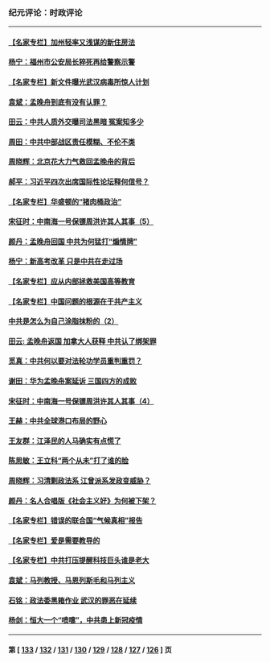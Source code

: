 ### 纪元评论：时政评论
---
#### [【名家专栏】加州轻率又浅谋的新住房法](../../pages/nsc1025/n13261287.md) 
#### [杨宁：福州市公安局长猝死再给警察示警](../../pages/nsc1025/n13261972.md) 
#### [【名家专栏】新文件曝光武汉病毒所惊人计划](../../pages/nsc1025/n13261477.md) 
#### [袁斌：孟晚舟到底有没有认罪？](../../pages/nsc1025/n13260876.md) 
#### [田云：中共人质外交曝司法黑暗 冤案知多少](../../pages/nsc1025/n13260594.md) 
#### [周田：中共中部战区责任模糊、不伦不类](../../pages/nsc1025/n13260775.md) 
#### [周晓辉：北京花大力气救回孟晚舟的背后](../../pages/nsc1025/n13260343.md) 
#### [郝平：习近平四次出席国际性论坛释何信号？](../../pages/nsc1025/n13260333.md) 
#### [【名家专栏】华盛顿的“猪肉桶政治”](../../pages/nsc1025/n13259894.md) 
#### [宋征时：中南海一号保镖周洪许其人其事（5）](../../pages/nsc1025/n13260351.md) 
#### [颜丹：孟晚舟回国 中共为何猛打“煽情牌”](../../pages/nsc1025/n13260331.md) 
#### [杨宁：新高考改革 只是中共在走过场](../../pages/nsc1025/n13260309.md) 
#### [【名家专栏】应从内部拯救美国高等教育](../../pages/nsc1025/n13259912.md) 
#### [【名家专栏】中国问题的根源在于共产主义](../../pages/nsc1025/n13259907.md) 
#### [中共是怎么为自己涂脂抹粉的（2）](../../pages/nsc1025/n13259639.md) 
#### [田云: 孟晚舟返国 加拿大人获释 中共认了绑架罪](../../pages/nsc1025/n13259078.md) 
#### [觅真：中共何以要对法轮功学员重判重罚？](../../pages/nsc1025/n13259579.md) 
#### [谢田：华为孟晚舟案延诉 三国四方的成败](../../pages/nsc1025/n13259561.md) 
#### [宋征时：中南海一号保镖周洪许其人其事（4）](../../pages/nsc1025/n13258958.md) 
#### [王赫：中共全球港口布局的野心](../../pages/nsc1025/n13258279.md) 
#### [王友群：江泽民的人马确实有点慌了](../../pages/nsc1025/n13258869.md) 
#### [陈思敏：王立科“两个从未”打了谁的脸](../../pages/nsc1025/n13258926.md) 
#### [周晓辉：习清剿政法系 江曾派系发政变威胁？](../../pages/nsc1025/n13258667.md) 
#### [颜丹：名人合唱版《社会主义好》为何被下架？](../../pages/nsc1025/n13258652.md) 
#### [【名家专栏】错误的联合国“气候真相”报告](../../pages/nsc1025/n13257926.md) 
#### [【名家专栏】爱是需要教导的](../../pages/nsc1025/n13257994.md) 
#### [【名家专栏】中共打压提醒科技巨头谁是老大](../../pages/nsc1025/n13258003.md) 
#### [袁斌：马列教授、马恩列斯毛和马列主义](../../pages/nsc1025/n13257236.md) 
#### [石铭：政法委黑箱作业 武汉的罪恶在延续](../../pages/nsc1025/n13257201.md) 
#### [杨剑：恒大一个“喷嚏”，中共患上新冠疫情](../../pages/nsc1025/n13257134.md) 

---
#### 第 [ [133](./133.md) / [132](./132.md) / [131](./131.md) / [130](./130.md) / [129](./129.md) / [128](./128.md) / [127](./127.md) / [126](./126.md) ] 页
